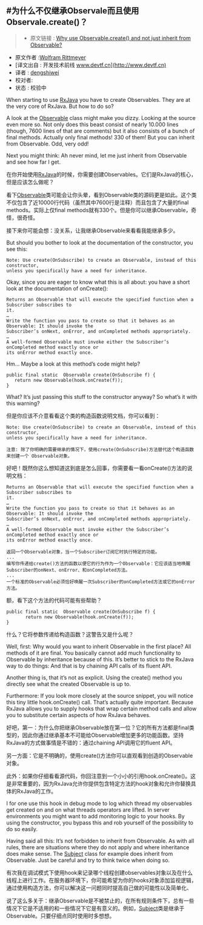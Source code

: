 #为什么不仅继承Observale而且使用Observale.create()？
---

> * 原文链接 : [Why use Observable.create() and not just inherit from Observable?](http://www.grokkingandroid.com/why-use-observable-create-and-not-just-inherit-from-observable/?utm_source=Android+Weekly&utm_campaign=553bcbfc02-Android_Weekly_174&utm_medium=email&utm_term=0_4eb677ad19-553bcbfc02-337955857)
* 原文作者 :[Wolfram Rittmeyer](http://www.grokkingandroid.com/author/writtmeyer/)
* [译文出自 :  开发技术前线 www.devtf.cn](http://www.devtf.cn)
* 译者 : [dengshiwei](https://github.com/dengshiwei) 
* 校对者: 
* 状态 :  校验中 

When starting to use [RxJava](https://github.com/ReactiveX/RxJava/wiki) you have to create Observables. They are at the very core of RxJava. But how to do so?

A look at the [Observable](http://reactivex.io/RxJava/javadoc/rx/Observable.html) class might make you dizzy. Looking at the source even more so. Not only does this beast consist of nearly 10.000 lines (though, 7600 lines of that are comments) but it also consists of a bunch of final methods. Actually only final methods! 330 of them! But you can inherit from Observable. Odd, very odd!

Next you might think: Ah never mind, let me just inherit from Observable and see how far I get.

在你开始使用[RxJava](https://github.com/ReactiveX/RxJava/wiki)的时候，你需要创建Observables。它们是RxJava的核心，但是应该怎么做呢？

看下[Observable](http://reactivex.io/RxJava/javadoc/rx/Observable.html)类可能会让你头晕，看到Observable类的源码更是如此。这个类不仅包含了近10000行代码（虽然其中7600行是注释）而且包含了大量的final methods。实际上仅final methods就有330个。但是你可以继承Observable，奇怪，很奇怪。

接下来你可能会想：没关系，让我继承Observable来看看我能继承多少。

But should you bother to look at the documentation of the constructor, you see this:

	Note: Use create(OnSubscribe) to create an Observable, instead of this constructor,
	unless you specifically have a need for inheritance.

Okay, since you are eager to know what this is all about: you have a short look at the documentation of onCreate():

	Returns an Observable that will execute the specified function when a Subscriber subscribes to
	it.
	…
	Write the function you pass to create so that it behaves as an Observable: It should invoke the
	Subscriber’s onNext, onError, and onCompleted methods appropriately.
	…
	A well-formed Observable must invoke either the Subscriber’s onCompleted method exactly once or
	its onError method exactly once.

Hm… Maybe a look at this method’s code might help?

	public final static  Observable create(OnSubscribe f) {
	   return new Observable(hook.onCreate(f));
	}

What? It’s just passing this stuff to the constructor anyway? So what’s it with this warning?

但是你应该不介意看看这个类的构造函数说明文档，你可以看到：

	Note: Use create(OnSubscribe) to create an Observable, instead of this constructor,
	unless you specifically have a need for inheritance.

	注意: 除了你明确的需要继承的情况下，使用create(OnSubscribe)方法替代这个构造函数来创建一个 Observable对象。

好吧！既然你这么想知道这到底是怎么回事，你需要看一看onCreate()方法的说明文档：

	Returns an Observable that will execute the specified function when a Subscriber subscribes to
	it.
	…
	Write the function you pass to create so that it behaves as an Observable: It should invoke the
	Subscriber’s onNext, onError, and onCompleted methods appropriately.
	…
	A well-formed Observable must invoke either the Subscriber’s onCompleted method exactly once or
	its onError method exactly once.

	返回一个Observable对象，当一个Subscriber订阅它时执行特定的功能。
	...
	编写你传递给create()方法的函数以便它的行为作为一个Observable：它应该适当地唤醒Subscriber的onNext、onError、和onCompleted方法。
	...
	一个标准的Observable必须恰好唤醒一次Subscriber的onCompleted方法或它的onError方法。

额，看下这个方法的代码可能有些帮助？

	public final static  Observable create(OnSubscribe f) {
		   return new Observable(hook.onCreate(f));
	}

什么？它将参数传递给构造函数？这警告又是什么呢？


Well, first: Why would you want to inherit Observable in the first place? All methods of it are final. You basically cannot add much functionality to Observable by inheritance because of this. It’s better to stick to the RxJava way to do things: And that is by chaining API calls of its fluent API.

Another thing is, that it’s not as explicit. Using the create() method you directly see what the created Observable is up to.

Furthermore: If you look more closely at the source snippet, you will notice this tiny little hook.onCreate() call. That’s actually quite important. Because RxJava allows you to supply hooks that wrap certain method calls and allow you to substitute certain aspects of how RxJava behaves.

好吧，第一：为什么你把继承Observable放在第一位？它的所有方法都是final类型的，因此你通过继承基本不可能给Observable增加更多的功能函数。坚持RxJava的方式做事情是不错的：通过chaining API调用它的fluent API。

另一方面：它是不明确的，使用create()方法你可以直观看到创造的Observable对象。

此外：如果你仔细看看源代码，你回注意到一个小小的引用hook.onCreate()。这是非常重要的，因为RxJava允许你提供包含特定方法的hook对象和允许你替换具体的RxJava的工作。

I for one use this hook in debug mode to log which thread my observables get created on and on what threads operators are lifted. In server environments you might want to add monitoring logic to your hooks. By using the constructor, you bypass this and rob yourself of the possibility to do so easily.

Having said all this: It’s not forbidden to inherit from Observable. As with all rules, there are situations where they do not apply and where inheritance does make sense. The [Subject](http://reactivex.io/RxJava/javadoc/rx/subjects/Subject.html) class for example does inherit from Observable. Just be careful and try to think twice when doing so.

有次我在调试模式下使用hook来记录哪个线程创建observables对象以及在什么线程上进行工作。在服务器环境下，你可能希望为你的hooks对象添加监视逻辑，通过使用构造方法，你可以解决这一问题同时提高自己做的可能性以及简单化、

说了这么多关于：继承Observable是不被禁止的，在所有规则条件下，总有一些情况下它是不适用的和一些情况下它是有意义的。例如，[Subject](http://reactivex.io/RxJava/javadoc/rx/subjects/Subject.html)类是继承于Observable。只要仔细点同时使用时多想想。